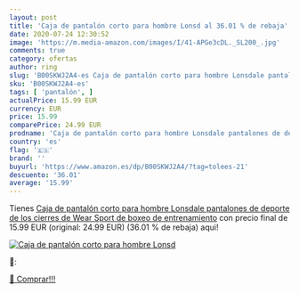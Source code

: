 ```yaml
---
layout: post
title: 'Caja de pantalón corto para hombre Lonsd al 36.01 % de rebaja'
date: 2020-07-24 12:30:52
image: 'https://m.media-amazon.com/images/I/41-APGe3cDL._SL200_.jpg'
comments: true
category: ofertas
author: ring
slug: 'B00SKWJ2A4-es Caja de pantalón corto para hombre Lonsdale pantalones de...'
sku: 'B00SKWJ2A4-es'
tags: [ 'pantalón', ]
actualPrice: 15.99 EUR
currency: EUR
price: 15.99
comparePrice: 24.99 EUR
prodname: 'Caja de pantalón corto para hombre Lonsdale pantalones de deporte de los cierres de Wear Sport de boxeo de entrenamiento'
country: 'es'
flag: '🇪🇸'
brand: ''
buyurl: 'https://www.amazon.es/dp/B00SKWJ2A4/?tag=tolees-21'
descuento: '36.01'
average: '15.99'
---
```


Tienes [Caja de pantalón corto para hombre Lonsdale pantalones de deporte de los cierres de Wear Sport de boxeo de entrenamiento](https://www.amazon.es/dp/B00SKWJ2A4/?tag=tolees-21) con precio final de  15.99 EUR (original: 24.99 EUR) (36.01 %  de rebaja) aqui!

[![Caja de pantalón corto para hombre Lonsd](https://m.media-amazon.com/images/I/41-APGe3cDL._SL200_.jpg)](https://www.amazon.es/dp/B00SKWJ2A4/?tag=tolees-21)

🔎:


[🛒 Comprar!!!](https://www.amazon.es/dp/B00SKWJ2A4/?tag=tolees-21)
